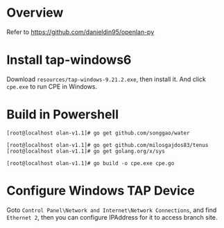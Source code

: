 # Overview 

Refer to https://github.com/danieldin95/openlan-py 

# Install tap-windows6

Download `resources/tap-windows-9.21.2.exe`, then install it. And click `cpe.exe` to run CPE in Windows. 

# Build in Powershell

    [root@localhost olan-v1.1]# go get github.com/songgao/water

    [root@localhost olan-v1.1]# go get github.com/milosgajdos83/tenus
    [root@localhost olan-v1.1]# go get golang.org/x/sys

    [root@localhost olan-v1.1]# go build -o cpe.exe cpe.go


# Configure Windows TAP Device

Goto `Control Panel\Network and Internet\Network Connections`, and find `Ethernet 2`, then you can configure IPAddress for it to access branch site. 


